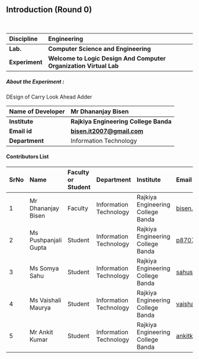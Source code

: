 ## Introduction (Round 0)

<br>

<b>Discipline | <b>Engineering
:--|:--|
<b> Lab. | <b>Computer Science and Engineering
<b> Experiment|     <b> Welcome to Logic Design And Computer Organization Virtual Lab



<h5> About the Experiment : </h5>
DEsign of Carry Look Ahead Adder

<b>Name of Developer | <b> Mr Dhananjay Bisen
:--|:--|
<b> Institute | <b> Rajkiya Engineering College Banda
<b> Email id|     <b> bisen.it2007@gmail.com
<b> Department | Information Technology

#### Contributors List

SrNo | Name | Faculty or Student | Department| Institute | Email id
:--|:--|:--|:--|:--|:--|
1 |  Mr Dhananjay Bisen  | Faculty |Information Technology | Rajkiya Engineering College Banda |bisen.it2007@gmail.com 
2 |Ms Pushpanjali Gupta| Student | Information Technology | Rajkiya Engineering College Banda  |p8707583503@gmail.com
3 | Ms Somya Sahu | Student | Information Technology  | Rajkiya Engineering College Banda |sahusomya2000@gmail.com
4 | Ms Vaishali Maurya  | Student |   Information Technology| Rajkiya Engineering College Banda  |vaishalimaurya1200@gmail.com
5 | Mr Ankit Kumar  | Student | Information Technology | Rajkiya Engineering College Banda  |ankitkuntal18@gmail.com


<br>

